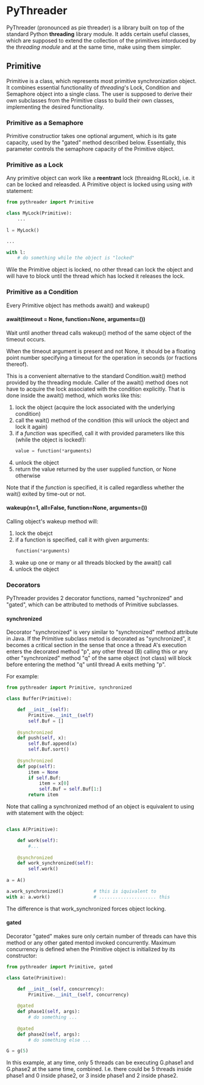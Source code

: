 # PyThreader

PyThreader (pronounced as pie threader) is a library built on top of the standard Python **threading** library module. It adds certain useful classes, which are supposed to extend the collection of the primitives intorduced by the _threading module_ and at the same time, make using them simpler.

## Primitive

Primitive is a class, which represents most primitive synchronization object. It combines essential functionality of _threading_'s Lock, Condition and Semaphore object into a single class. The user is supposed to derive their own subclasses from the Primitive class to build their own classes, implementing the desired functionality.


### Primitive as a Semaphore
Primitive constructior takes one optional argument, which is its gate capacity, used by the "gated" method described below. Essentially, this parameter controls the semaphore capacity of the Primitive object.

### Primitive as a Lock
Any primitive object can work like a **reentrant** lock (threaidng RLock), i.e. it can be locked and releasded. A Primitive object is locked using using _with_ statement:

```python
from pythreader import Primitive

class MyLock(Primitive):
    ...
    
l = MyLock()

...

with l:
    # do something while the object is "locked"
```

Wile the Primitive object is locked, no other thread can lock the object and will have to block until the thread which has locked it releases the lock.

### Primitive as a Condition
Every Primitive object has methods await() and wakeup()

#### await(timeout = None, function=None, arguments=())
Wait until another thread calls wakeup() method of the same object of the timeout occurs.

When the timeout argument is present and not None, it should be a floating point number specifying a timeout for the operation in seconds (or fractions thereof).

This is a convenient alternative to the standard Condition.wait() method provided by the threading module. Caller of the await() method does not have to acquire the lock associated with the condition explicitly. That is done inside the await() method, which works like this:
1. lock the object (acquire the lock associated with the underlying condition)
1. call the wait() method of the condition (this will unlock the object and lock it again)
1. if a _function_ was specified, call it with provided parameters like this (while the object is locked!):
   ```python
   value = function(*arguments)
   ```
1. unlock the object
1. return the value returned by the user supplied function, or None otherwise

Note that if the _function_ is specified, it is called regardless whether the wait() exited by time-out or not.

#### wakeup(n=1, all=False, function=None, arguments=())
Calling object's wakeup method will:

1. lock the obejct
1. if a function is specified, call it with given arguments:
   ```python
   function(*arguments)
   ```
1. wake up one or many or all threads blocked by the await() call
1. unlock the object

### Decorators
PyThreader provides 2 decorator functions, named "sychronized" and "gated", which can be attributed to methods of Primitive subclasses.

#### synchronized
Decorator "synchronized" is very similar to "synchronized" method attribute in Java. If the Primitive subclass metod is decorated as "synchronized", it becomes a critical section in the sense that once a thread A's execution enters the decorated method "p", any other thread (B) calling this or any other "synchronized" method "q" of the same object (not class) will block before entering the method "q" until thread A exits mething "p".

For example:

```python
from pythreader import Primitive, synchronized

class Buffer(Primitive):

    def __init__(self):
        Primitive.__init__(self)
        self.Buf = []
        
    @synchronized
    def push(self, x):
        self.Buf.append(x)
        self.Buf.sort()
        
    @synchronized
    def pop(self):
        item = None
        if self.Buf:
            item = x[0]
            self.Buf = self.Buf[1:]
        return item
```

Note that calling a synchronized method of an object is equivalent to using _with_ statement with the object:

```python

class A(Primitive):

    def work(self):
        #...
        
    @synchronized
    def work_synchronized(self):
        self.work()
        
a = A()

a.work_synchronized()           # this is iquivalent to
with a: a.work()                # ..................... this

```

The difference is that work_synchronized forces object locking.

#### gated
Decorator "gated" makes sure only certain number of threads can have this method or any other gated mentod invoked concurrently. Maximum concurrency is defined when the Primitive object is initialized by its constructor:

```python
from pythreader import Primitive, gated

class Gate(Primitive):

    def __init__(self, concurrency):
        Primitive.__init__(self, concurrency)
    
    @gated
    def phase1(self, args):
        # do something ...
        
    @gated
    def phase2(self, args):
        # do something else ...

G = g(5)
```
In this example, at any time, only 5 threads can be executing G.phase1 and G.phase2 at the same time, combined. I.e. there could be 5 threads inside phase1 and 0 inside phase2, or 3 inside phase1 and 2 inside phase2.

        


